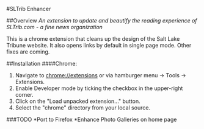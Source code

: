 #SLTrib Enhancer


##Overview
*An extension to update and beautify the reading experience of SLTrib.com - a fine news organization*

This is a chrome extension that cleans up the design of the Salt Lake Tribune website. It also opens links by default in single page mode. Other fixes are coming. 


##Installation
####Chrome:
1. Navigate to [chrome://extensions](chrome://extensions) or via hamburger menu -> Tools -> Extensions.
2. Enable Developer mode by ticking the checkbox in the upper-right corner.
3. Click on the "Load unpacked extension..." button.
4. Select the "chrome" directory from your local source.

###TODO
*Port to Firefox
*Enhance Photo Galleries on home page
